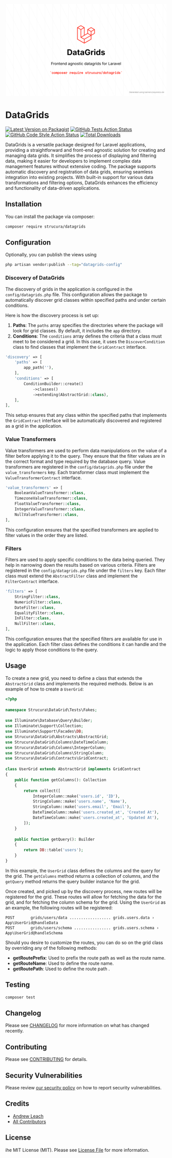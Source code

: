 ![](/assets/banner.jpg)

# DataGrids 

[![Latest Version on Packagist](https://img.shields.io/packagist/v/strucura/datagrids.svg?style=flat-square)](https://packagist.org/packages/strucura/datagrids)
[![GitHub Tests Action Status](https://img.shields.io/github/actions/workflow/status/strucura/datagrids/run-tests.yml?branch=master&label=tests&style=flat-square)](https://github.com/strucura/datagrids/actions?query=workflow%3Arun-tests+branch%3Amaster)
[![GitHub Code Style Action Status](https://img.shields.io/github/actions/workflow/status/strucura/datagrids/fix-php-code-style-issues.yml?branch=master&label=code%20style&style=flat-square)](https://github.com/strucura/datagrids/actions?query=workflow%3A"Fix+PHP+code+style+issues"+branch%3Amaster)
[![Total Downloads](https://img.shields.io/packagist/dt/strucura/datagrids.svg?style=flat-square)](https://packagist.org/packages/strucura/datagrids)

DataGrids is a versatile package designed for Laravel applications, providing a straightforward and front-end agnostic solution for creating and managing data grids. It simplifies the process of displaying and filtering data, making it easier for developers to implement complex data management features without extensive coding. The package supports automatic discovery and registration of data grids, ensuring seamless integration into existing projects. With built-in support for various data transformations and filtering options, DataGrids enhances the efficiency and functionality of data-driven applications.

## Installation

You can install the package via composer:

```bash
composer require strucura/datagrids
```

## Configuration

Optionally, you can publish the views using

```bash
php artisan vendor:publish --tag="datagrids-config"
```

### Discovery of DataGrids

The discovery of grids in the application is configured in the `config/datagrids.php` file. This configuration allows 
the package to automatically discover grid classes within specified paths and under certain conditions.

Here is how the discovery process is set up:

1. **Paths**: The `paths` array specifies the directories where the package will look for grid classes. By default, it includes the `app` directory.
2. **Conditions**: The `conditions` array defines the criteria that a class must meet to be considered a grid. In this case, it uses the `DiscoverCondition` class to find classes that implement the `GridContract` interface.

```php
'discovery' => [
    'paths' => [
        app_path(''),
    ],
    'conditions' => [
        ConditionBuilder::create()
            ->classes()
            ->extending(AbstractGrid::class),
    ],
],
```

This setup ensures that any class within the specified paths that implements the `GridContract` interface will be automatically discovered and registered as a grid in the application.

### Value Transformers

Value transformers are used to perform data manipulations on the value of a filter before applying it to the query. 
They ensure that the filter values are in the correct format and type required by the database query.  Value 
transformers are registered in the `config/datagrids.php` file under the `value_transformers` key. Each transformer class must implement the `ValueTransformerContract` interface.

```php
'value_transformers' => [
    BooleanValueTransformer::class,
    TimezoneValueTransformer::class,
    FloatValueTransformer::class,
    IntegerValueTransformer::class,
    NullValueTransformer::class,
],
```

This configuration ensures that the specified transformers are applied to filter values in the order they are listed.

### Filters

Filters are used to apply specific conditions to the data being queried. They help in narrowing down the results 
based on various criteria.  Filters are registered in the `config/datagrids.php` file under the `filters` key. Each 
filter class must extend the `AbstractFilter` class and implement the `FilterContract` interface.

```php
'filters' => [
    StringFilter::class,
    NumericFilter::class,
    DateFilter::class,
    EqualityFilter::class,
    InFilter::class,
    NullFilter::class,
],
```

This configuration ensures that the specified filters are available for use in the application. Each filter class defines the conditions it can handle and the logic to apply those conditions to the query.

## Usage

To create a new grid, you need to define a class that extends the `AbstractGrid` class and implements the required methods. Below is an example of how to create a `UserGrid`:

```php
<?php

namespace Strucura\DataGrid\Tests\Fakes;

use Illuminate\Database\Query\Builder;
use Illuminate\Support\Collection;
use Illuminate\Support\Facades\DB;
use Strucura\DataGrid\Abstracts\AbstractGrid;
use Strucura\DataGrid\Columns\DateTimeColumn;
use Strucura\DataGrid\Columns\IntegerColumn;
use Strucura\DataGrid\Columns\StringColumn;
use Strucura\DataGrid\Contracts\GridContract;

class UserGrid extends AbstractGrid implements GridContract
{
    public function getColumns(): Collection
    {
        return collect([
            IntegerColumn::make('users.id', 'ID'),
            StringColumn::make('users.name', 'Name'),
            StringColumn::make('users.email', 'Email'),
            DateTimeColumn::make('users.created_at', 'Created At'),
            DateTimeColumn::make('users.created_at', 'Updated At'),
        ]);
    }

    public function getQuery(): Builder
    {
        return DB::table('users');
    }
}
```

In this example, the `UserGrid` class defines the columns and the query for the grid. The `getColumns` method returns a collection of columns, and the `getQuery` method returns the query builder instance for the grid.

Once created, and picked up by the discovery process, new routes will be registered for the grid.  These routes will 
allow for fetching the data for the grid, and for fetching the column schema for the grid.  Using the `UserGrid` as an
example, the following routes will be registered:

```
POST       grids/users/data .................. grids.users.data › App\UserGrid@handleData
POST       grids/users/schema ................ grids.users.schema › App\UserGrid@handleSchema
```

Should you desire to customize the routes, you can do so on the grid class by overriding any of the following methods:

- **getRoutePrefix**: Used to prefix the route path as well as the route name.
- **getRouteName**: Used to define the route name.
- **getRoutePath**: Used to define the route path .

## Testing

```bash
composer test
```

## Changelog

Please see [CHANGELOG](CHANGELOG.md) for more information on what has changed recently.

## Contributing

Please see [CONTRIBUTING](CONTRIBUTING.md) for details.

## Security Vulnerabilities

Please review [our security policy](../../security/policy) on how to report security vulnerabilities.

## Credits

- [Andrew Leach](https://github.com/7387639+andyleach)
- [All Contributors](../../contributors)

## License

ihe MIT License (MIT). Please see [License File](LICENSE.md) for more information.
